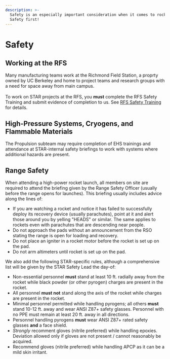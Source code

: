 ```yaml
---
description: >-
  Safety is an especially important consideration when it comes to rocketry.
  Safety first!
---
```


# Safety

## Working at the RFS

Many manufacturing teams work at the Richmond Field Station, a proprty owned by UC Berkeley and home to project teams and research groups with a need for space away from main campus.\
\
To work on STAR projects at the RFS, you **must** complete the RFS Safety Training and submit evidence of completion to us. See [RFS Safety Training](rfs-safety-training.md) for details.

## High-Pressure Systems, Cryogens, and Flammable Materials

The Propulsion subteam may require completion of EHS trainings and attendance at STAR-internal safety briefings to work with systems where additional hazards are present.

## Range Safety

When attending a high-power rocket launch, all members on site are required to attend the briefing given by the Range Safety Officer (usually before the range opens for launches). This briefing usually includes advice along the lines of:

* If you are watching a rocket and notice it has failed to successfully deploy its recovery device (usually parachutes), point at it and alert those around you by yelling "HEADS" or similar. The same applies to rockets even with parachutes that are descending near people.
* Do not approach the pads without an announcement from the RSO stating the range is open for loading and recovery.
* Do not place an igniter in a rocket motor before the rocket is set up on the pad.
* Do not arm altimeters until rocket is set up on the pad.

We also add the following STAR-specific rules, although a comprehensive list will be given by the STAR Safety Lead the day-of:

* Non-essential personnel **must** stand at least 10 ft. radially away from the rocket while black powder (or other pyrogen) charges are present in the rocket.
* All personnel **must not** stand along the axis of the rocket while charges are present in the rocket.
* Minimal personnel permitted while handling pyrogens; all others **must** stand 10-12 ft. away and wear ANSI Z87+ safety glasses. Personnel with no PPE must remain at least 20 ft. away in all directions.
* Personnel handling pyrogens **must** wear ANSI Z87+ rated safety glasses **and** a face shield.
* _Strongly_ recomment gloves (nitrile preferred) while handling epoxies. Deviation allowed only if gloves are not present / cannot reasonably be acquired.
* Recommend gloves (nitrile preferred) while handling APCP as it can be a mild skin irritant.
